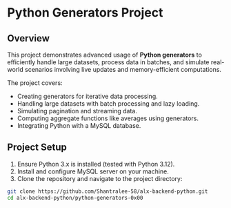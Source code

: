 # Python Generators Project

## Overview

This project demonstrates advanced usage of **Python generators** to efficiently handle large datasets, process data in batches, and simulate real-world scenarios involving live updates and memory-efficient computations.

The project covers:

- Creating generators for iterative data processing.
- Handling large datasets with batch processing and lazy loading.
- Simulating pagination and streaming data.
- Computing aggregate functions like averages using generators.
- Integrating Python with a MySQL database.

## Project Setup

1. Ensure Python 3.x is installed (tested with Python 3.12).  
2. Install and configure MySQL server on your machine.  
3. Clone the repository and navigate to the project directory:

```bash
git clone https://github.com/Shantralee-58/alx-backend-python.git
cd alx-backend-python/python-generators-0x00

